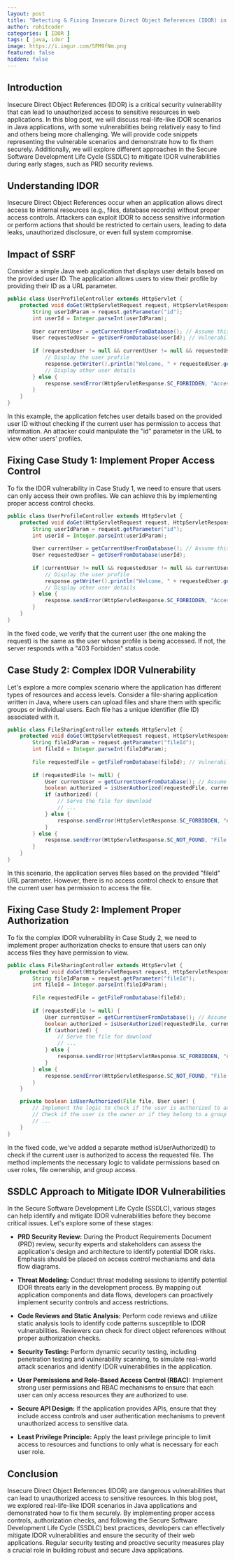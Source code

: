 ```yaml
---
layout: post
title: "Detecting & Fixing Insecure Direct Object References (IDOR) in Java Applications"
author: rohitcoder
categories: [ IDOR ]
tags: [ java, idor ]
image: https://i.imgur.com/SFM9fNm.png
featured: false
hidden: false
---
```


**Introduction**
-----------------
Insecure Direct Object References (IDOR) is a critical security vulnerability that can lead to unauthorized access to sensitive resources in web applications. In this blog post, we will discuss real-life-like IDOR scenarios in Java applications, with some vulnerabilities being relatively easy to find and others being more challenging. We will provide code snippets representing the vulnerable scenarios and demonstrate how to fix them securely. Additionally, we will explore different approaches in the Secure Software Development Life Cycle (SSDLC) to mitigate IDOR vulnerabilities during early stages, such as PRD security reviews.


**Understanding IDOR**
-----------------------
Insecure Direct Object References occur when an application allows direct access to internal resources (e.g., files, database records) without proper access controls. Attackers can exploit IDOR to access sensitive information or perform actions that should be restricted to certain users, leading to data leaks, unauthorized disclosure, or even full system compromise.

**Impact of SSRF**
-------------------
Consider a simple Java web application that displays user details based on the provided user ID. The application allows users to view their profile by providing their ID as a URL parameter.

```java
public class UserProfileController extends HttpServlet {
    protected void doGet(HttpServletRequest request, HttpServletResponse response) throws ServletException, IOException {
        String userIdParam = request.getParameter("id");
        int userId = Integer.parseInt(userIdParam);
        
        User currentUser = getCurrentUserFromDatabase(); // Assume this fetches user details from the database based on the session.
        User requestedUser = getUserFromDatabase(userId); // Vulnerability: No access control check.
        
        if (requestedUser != null && currentUser != null && requestedUser.getId() == currentUser.getId()) {
            // Display the user profile
            response.getWriter().println("Welcome, " + requestedUser.getName() + "!");
            // Display other user details
        } else {
            response.sendError(HttpServletResponse.SC_FORBIDDEN, "Access Denied");
        }
    }
}
```

In this example, the application fetches user details based on the provided user ID without checking if the current user has permission to access that information. An attacker could manipulate the "id" parameter in the URL to view other users' profiles.


**Fixing Case Study 1: Implement Proper Access Control**
---------------------------------------
To fix the IDOR vulnerability in Case Study 1, we need to ensure that users can only access their own profiles. We can achieve this by implementing proper access control checks.

```java
public class UserProfileController extends HttpServlet {
    protected void doGet(HttpServletRequest request, HttpServletResponse response) throws ServletException, IOException {
        String userIdParam = request.getParameter("id");
        int userId = Integer.parseInt(userIdParam);
        
        User currentUser = getCurrentUserFromDatabase(); // Assume this fetches user details from the database based on the session.
        User requestedUser = getUserFromDatabase(userId);
        
        if (currentUser != null && requestedUser != null && currentUser.getId() == requestedUser.getId()) {
            // Display the user profile
            response.getWriter().println("Welcome, " + requestedUser.getName() + "!");
            // Display other user details
        } else {
            response.sendError(HttpServletResponse.SC_FORBIDDEN, "Access Denied");
        }
    }
}
```

In the fixed code, we verify that the current user (the one making the request) is the same as the user whose profile is being accessed. If not, the server responds with a "403 Forbidden" status code.


**Case Study 2: Complex IDOR Vulnerability**
-----------------------------------
Let's explore a more complex scenario where the application has different types of resources and access levels. Consider a file-sharing application written in Java, where users can upload files and share them with specific groups or individual users. Each file has a unique identifier (file ID) associated with it.

```java
public class FileSharingController extends HttpServlet {
    protected void doGet(HttpServletRequest request, HttpServletResponse response) throws ServletException, IOException {
        String fileIdParam = request.getParameter("fileId");
        int fileId = Integer.parseInt(fileIdParam);
        
        File requestedFile = getFileFromDatabase(fileId); // Vulnerability: No access control check.
        
        if (requestedFile != null) {
            User currentUser = getCurrentUserFromDatabase(); // Assume this fetches user details from the database based on the session.
            boolean authorized = isUserAuthorized(requestedFile, currentUser);
            if (authorized) {
                // Serve the file for download
                // ...
            } else {
                response.sendError(HttpServletResponse.SC_FORBIDDEN, "Access Denied");
            }
        } else {
            response.sendError(HttpServletResponse.SC_NOT_FOUND, "File not found");
        }
    }
}
```

In this scenario, the application serves files based on the provided "fileId" URL parameter. However, there is no access control check to ensure that the current user has permission to access the file.

**Fixing Case Study 2: Implement Proper Authorization**
-----------------------------------
To fix the complex IDOR vulnerability in Case Study 2, we need to implement proper authorization checks to ensure that users can only access files they have permission to view.

```java
public class FileSharingController extends HttpServlet {
    protected void doGet(HttpServletRequest request, HttpServletResponse response) throws ServletException, IOException {
        String fileIdParam = request.getParameter("fileId");
        int fileId = Integer.parseInt(fileIdParam);
        
        File requestedFile = getFileFromDatabase(fileId);
        
        if (requestedFile != null) {
            User currentUser = getCurrentUserFromDatabase(); // Assume this fetches user details from the database based on the session.
            boolean authorized = isUserAuthorized(requestedFile, currentUser);
            if (authorized) {
                // Serve the file for download
                // ...
            } else {
                response.sendError(HttpServletResponse.SC_FORBIDDEN, "Access Denied");
            }
        } else {
            response.sendError(HttpServletResponse.SC_NOT_FOUND, "File not found");
        }
    }

    private boolean isUserAuthorized(File file, User user) {
        // Implement the logic to check if the user is authorized to access the file.
        // Check if the user is the owner or if they belong to a group with access.
        // ...
    }
}
```

In the fixed code, we've added a separate method isUserAuthorized() to check if the current user is authorized to access the requested file. The method implements the necessary logic to validate permissions based on user roles, file ownership, and group access.

**SSDLC Approach to Mitigate IDOR Vulnerabilities**
---------------------------------------------------
In the Secure Software Development Life Cycle (SSDLC), various stages can help identify and mitigate IDOR vulnerabilities before they become critical issues. Let's explore some of these stages:

 - **PRD Security Review:** During the Product Requirements Document (PRD) review, security experts and stakeholders can assess the application's design and architecture to identify potential IDOR risks. Emphasis should be placed on access control mechanisms and data flow diagrams.

 - **Threat Modeling:** Conduct threat modeling sessions to identify potential IDOR threats early in the development process. By mapping out application components and data flows, developers can proactively implement security controls and access restrictions.

 - **Code Reviews and Static Analysis:** Perform code reviews and utilize static analysis tools to identify code patterns susceptible to IDOR vulnerabilities. Reviewers can check for direct object references without proper authorization checks.

 - **Security Testing:** Perform dynamic security testing, including penetration testing and vulnerability scanning, to simulate real-world attack scenarios and identify IDOR vulnerabilities in the application.

 - **User Permissions and Role-Based Access Control (RBAC):** Implement strong user permissions and RBAC mechanisms to ensure that each user can only access resources they are authorized to use.

 - **Secure API Design:** If the application provides APIs, ensure that they include access controls and user authentication mechanisms to prevent unauthorized access to sensitive data.

 - **Least Privilege Principle:** Apply the least privilege principle to limit access to resources and functions to only what is necessary for each user role.

**Conclusion**
---------------
Insecure Direct Object References (IDOR) are dangerous vulnerabilities that can lead to unauthorized access to sensitive resources. In this blog post, we explored real-life-like IDOR scenarios in Java applications and demonstrated how to fix them securely. By implementing proper access controls, authorization checks, and following the Secure Software Development Life Cycle (SSDLC) best practices, developers can effectively mitigate IDOR vulnerabilities and ensure the security of their web applications. Regular security testing and proactive security measures play a crucial role in building robust and secure Java applications.
